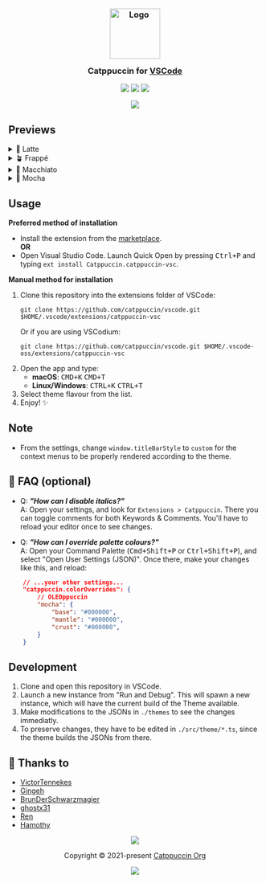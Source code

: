<h3 align="center">
	<img src="https://raw.githubusercontent.com/catppuccin/catppuccin/main/assets/logos/exports/1544x1544_circle.png" width="100" alt="Logo"/><br/>
	<img src="https://raw.githubusercontent.com/catppuccin/catppuccin/main/assets/misc/transparent.png" height="30" width="0px"/>
	Catppuccin for <a href="https://code.visualstudio.com">VSCode</a>
	<img src="https://raw.githubusercontent.com/catppuccin/catppuccin/main/assets/misc/transparent.png" height="30" width="0px"/>
</h3>

<p align="center">
    <a href="https://github.com/catppuccin/vscode/stargazers"><img src="https://img.shields.io/github/stars/catppuccin/vscode?colorA=363a4f&colorB=b7bdf8&style=for-the-badge"></a>
    <a href="https://github.com/catppuccin/vscode/issues"><img src="https://img.shields.io/github/issues/catppuccin/vscode?colorA=363a4f&colorB=f5a97f&style=for-the-badge"></a>
    <a href="https://github.com/catppuccin/vscode/contributors"><img src="https://img.shields.io/github/contributors/catppuccin/vscode?colorA=363a4f&colorB=a6da95&style=for-the-badge"></a>
</p>

<p align="center">
  <img src="https://raw.githubusercontent.com/catppuccin/vscode/main/assets/ss.png"/>
</p>

## Previews

<details>
<summary>🌻 Latte</summary>
<img src="https://user-images.githubusercontent.com/79978224/183617750-085cb606-eea0-4c7a-a8b9-10426617c0a0.png"/>
</details>
<details>
<summary>🪴 Frappé</summary>
<img src="https://user-images.githubusercontent.com/79978224/183618317-9adec6d4-b9da-4c6f-b2f4-9752054c98f4.png"/>
</details>
<details>
<summary>🌺 Macchiato</summary>
<img src="https://user-images.githubusercontent.com/79978224/183618382-61a17330-e61f-47c7-b0e1-ffb309ddb459.png"/>
</details>
<details>
<summary>🌿 Mocha</summary>
<img src="https://user-images.githubusercontent.com/79978224/183618460-075a74a2-7d3e-46d8-997a-cfa6fc8cbaab.png"/>
</details>

## Usage

**Preferred method of installation**

- Install the extension from the
  [marketplace](https://marketplace.visualstudio.com/items?itemName=Catppuccin.catppuccin-vsc).
  \
  **OR**
- Open Visual Studio Code. Launch Quick Open by pressing <kbd>Ctrl+P</kbd> and
  typing `ext install Catppuccin.catppuccin-vsc`.

**Manual method for installation**

1. Clone this repository into the extensions folder of VSCode:
   ```
   git clone https://github.com/catppuccin/vscode.git $HOME/.vscode/extensions/catppuccin-vsc
   ```
   Or if you are using VSCodium:
   ```
   git clone https://github.com/catppuccin/vscode.git $HOME/.vscode-oss/extensions/catppuccin-vsc
   ```
2. Open the app and type:
   - **macOS**: <kbd>CMD+K</kbd> <kbd>CMD+T</kbd>
   - **Linux/Windows**: <kbd>CTRL+K</kbd> <kbd>CTRL+T</kbd>
3. Select theme flavour from the list.
4. Enjoy! :sparkles:

## Note

- From the settings, change `window.titleBarStyle` to `custom` for the context
  menus to be properly rendered according to the theme.

## 🙋 FAQ (optional)

- Q: **_"How can I disable italics?"_**\
  A: Open your settings, and look for `Extensions > Catppuccin`. There you can toggle comments for both Keywords & Comments. You'll have to reload your editor once to see changes.

- Q: **_"How can I override palette colours?"_**\
  A: Open your Command Palette (<kbd>Cmd+Shift+P</kbd> or <kbd>Ctrl+Shift+P</kbd>), and select "Open User Settings (JSON)". Once there, make your changes like this, and reload:

```json
    // ...your other settings...
    "catppuccin.colorOverrides": {
        // OLEDppuccin
        "mocha": {
            "base": "#000000",
            "mantle": "#000000",
            "crust": "#000000",
        }
    }
```

## Development

1. Clone and open this repository in VSCode.
2. Launch a new instance from "Run and Debug". This will spawn a new instance, which will have the current build of the Theme available.
3. Make modifications to the JSONs in `./themes` to see the changes immediatly.
4. To preserve changes, they have to be edited in `./src/theme/*.ts`, since the theme builds the JSONs from there.

## 💝 Thanks to

- [VictorTennekes](https://github.com/VictorTennekes)
- [Gingeh](https://github.com/Gingeh)
- [BrunDerSchwarzmagier](https://github.com/BrunDerSchwarzmagier)
- [ghostx31](https://github.com/ghostx31)
- [Ren](https://github.com/watatomo)
- [Hamothy](https://github.com/sgoudham) &nbsp;

<p align="center"><img src="https://raw.githubusercontent.com/catppuccin/catppuccin/main/assets/footers/gray0_ctp_on_line.png" /></p>
<p align="center">Copyright &copy; 2021-present <a href="https://github.com/catppuccin" target="_blank">Catppuccin Org</a>
<p align="center"><a href="https://github.com/catppuccin/catppuccin/blob/main/LICENSE"><img src="https://img.shields.io/static/v1.svg?style=for-the-badge&label=License&message=MIT&logoColor=d9e0ee&colorA=363a4f&colorB=b7bdf8"/></a></p>
